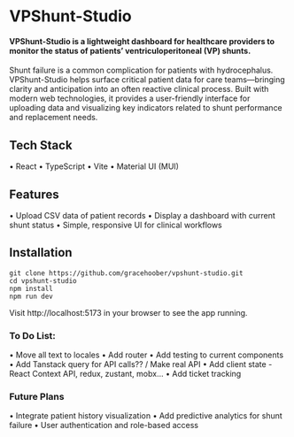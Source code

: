 # VPShunt-Studio

#### VPShunt-Studio is a lightweight dashboard for healthcare providers to monitor the status of patients’ ventriculoperitoneal (VP) shunts.

Shunt failure is a common complication for patients with hydrocephalus. VPShunt-Studio helps surface critical patient data for care teams—bringing clarity and anticipation into an often reactive clinical process.
Built with modern web technologies, it provides a user-friendly interface for uploading data and visualizing key indicators related to shunt performance and replacement needs.

## Tech Stack

• React
• TypeScript
• Vite
• Material UI (MUI)

## Features

• Upload CSV data of patient records
• Display a dashboard with current shunt status
• Simple, responsive UI for clinical workflows

## Installation

```
git clone https://github.com/gracehoober/vpshunt-studio.git
cd vpshunt-studio
npm install
npm run dev
```

Visit http://localhost:5173 in your browser to see the app running.

### To Do List:

• Move all text to locales
• Add router
• Add testing to current components
• Add Tanstack query for API calls?? / Make real API
• Add client state - React Context API, redux, zustant, mobx...
• Add ticket tracking

### Future Plans

• Integrate patient history visualization
• Add predictive analytics for shunt failure
• User authentication and role-based access
